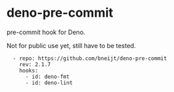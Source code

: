 # deno-pre-commit

pre-commit hook for Deno.

Not for public use yet, still have to be tested.

```
  - repo: https://github.com/bneijt/deno-pre-commit
    rev: 2.1.7
    hooks:
      - id: deno-fmt
      - id: deno-lint
```
